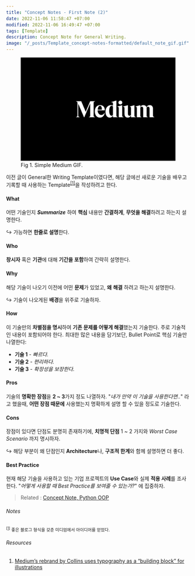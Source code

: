 ```yaml
---
title: "Concept Notes - First Note (2)"
date: 2022-11-06 11:58:47 +07:00
modified: 2022-11-06 16:49:47 +07:00
tags: [Template]
description: Concept Note for General Writing.
image: "/_posts/Template_concept-notes-formatted/default_note_gif.gif"
---
```


<figure>
<img src="https://raw.githubusercontent.com/avoholo/avoholo.github.io/master/_posts/Template_concept-notes-formatted/default_note_gif.gif" alt="default_note_gif">
<figcaption>Fig 1. Simple Medium GIF.</figcaption>
</figure>


이전 글이 General한 Writing Template이였다면, 해당 글에선 새로운 기술을 배우고 기록할 때 사용하는 Template<sup id="medium">[[1]](#medium-ref)</sup>을 작성하려고 한다.



#### What

어떤 기술인지 ***Summarize*** 하여 **핵심** 내용만 **간결하게**, **무엇을 해결**하려고 하는지 설명한다. 

<p>&#8618;   가능하면 <b>한줄로 설명</b>한다.</p>



#### Who

**창시자** 혹은 **기관**에 대해 **기간을 포함**하여 간략히 설명한다.



#### Why

해당 기술이 나오기 이전에 어떤 **문제**가 있었고, **왜** **해결** 하려고 하는지 설명한다. 

<p>&#8618;   기술이 나오게된 <b>배경</b>을 위주로 기술하자.</p>



#### How

이 기술만의 **차별점을 명시**하여 **기존 문제를 어떻게 해결**했는지 기술한다. 주로 기술적인 내용이 포함되어야 한다. 최대한 많은 내용을 담기보단, Bullet Point로 핵심 기술만 나열한다:

- **기술 1** - *빠르다.*
- **기술 2** - *편리하다.*
- **기술 3** - *확장성을 보장한다.*



#### Pros

기술의 **명확한 장점**을 **2 ~ 3**가지 정도 나열하자. "*내가 만약 이 기술을 사용한다면..*" 라고 했을때, **어떤 장점 때문에** 사용했는지 명확하게 설명 할 수 있을 정도로 기술한다.



#### Cons

장점이 있다면 단점도 분명히 존재하기에, **치명적 단점** 1 ~ 2 가지와 *Worst Case Scenario* 까지 명시하자. 

<p>&#8618;   해당 부분이 왜 단점인지 <b>Architecture</b>나, <b>구조적 한계</b>와 함께 설명하면 더 좋다.</p>


#### Best Practice

현재 해당 기술을 사용하고 있는 기업 프로젝트의 **Use Case**와 실제 **적용 사례**를 조사한다.
"*어떻게 사용할 때 Best Practice를 보여줄 수 있는가?*" 에 집중하자.



> Related :
> <a href="/concept-notes">Concept Note, </a> 
> <a href="/concept-notes">Python OOP</a> 




###### Notes
<small id="medium-ref"><sup>[[1]](#medium)</sup> 좋은 블로그 형식을 갖춘 미디엄에서 아이디어를 얻었다.</small>

###### Resources
1. [Medium’s rebrand by Collins uses typography as a “building block” for illustrations](https://www.itsnicethat.com/news/collins-medium-rebrand-graphic-design-191020)
